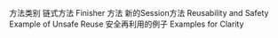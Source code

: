 方法类别
 链式方法
 Finisher 方法
 新的Session方法
Reusability and Safety
 Example of Unsafe Reuse
 安全再利用的例子
Examples for Clarity